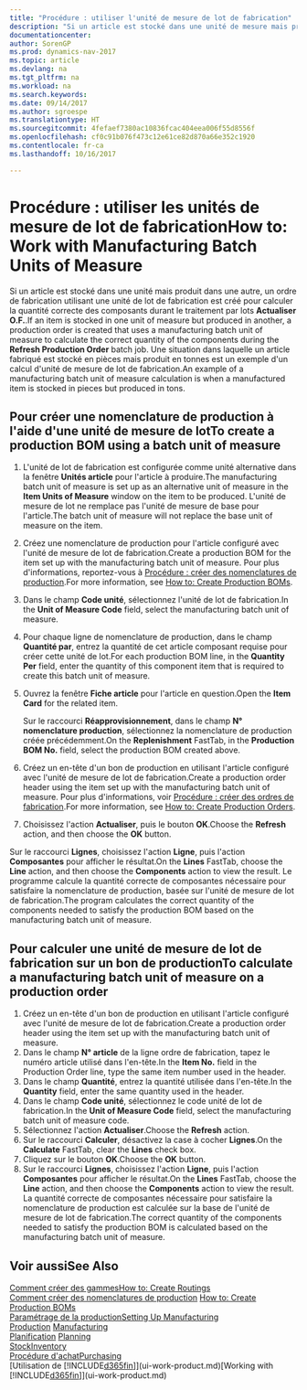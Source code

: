 ```yaml
---
title: "Procédure : utiliser l'unité de mesure de lot de fabrication"
description: "Si un article est stocké dans une unité de mesure mais produit dans une autre, le bon de production doit utiliser une unité de mesure de lot de fabrication pour calculer la quantité correcte des composantes. Une situation dans laquelle un article fabriqué est stocké en pièces mais produit en tonnes est un exemple d'un calcul d'unité de mesure de lot de fabrication."
documentationcenter: 
author: SorenGP
ms.prod: dynamics-nav-2017
ms.topic: article
ms.devlang: na
ms.tgt_pltfrm: na
ms.workload: na
ms.search.keywords: 
ms.date: 09/14/2017
ms.author: sgroespe
ms.translationtype: HT
ms.sourcegitcommit: 4fefaef7380ac10836fcac404eea006f55d8556f
ms.openlocfilehash: cf0c91b076f473c12e61ce82d870a66e352c1920
ms.contentlocale: fr-ca
ms.lasthandoff: 10/16/2017

---
```

# <a name="how-to-work-with-manufacturing-batch-units-of-measure"></a><span data-ttu-id="2db1b-104">Procédure : utiliser les unités de mesure de lot de fabrication</span><span class="sxs-lookup"><span data-stu-id="2db1b-104">How to: Work with Manufacturing Batch Units of Measure</span></span>
<span data-ttu-id="2db1b-105">Si un article est stocké dans une unité mais produit dans une autre, un ordre de fabrication utilisant une unité de lot de fabrication est créé pour calculer la quantité correcte des composants durant le traitement par lots **Actualiser O.F.**.</span><span class="sxs-lookup"><span data-stu-id="2db1b-105">If an item is stocked in one unit of measure but produced in another, a production order is created that uses a manufacturing batch unit of measure to calculate the correct quantity of the components during the **Refresh Production Order** batch job.</span></span> <span data-ttu-id="2db1b-106">Une situation dans laquelle un article fabriqué est stocké en pièces mais produit en tonnes est un exemple d'un calcul d'unité de mesure de lot de fabrication.</span><span class="sxs-lookup"><span data-stu-id="2db1b-106">An example of a manufacturing batch unit of measure calculation is when a manufactured item is stocked in pieces but produced in tons.</span></span>  

## <a name="to-create-a-production-bom-using-a-batch-unit-of-measure"></a><span data-ttu-id="2db1b-107">Pour créer une nomenclature de production à l'aide d'une unité de mesure de lot</span><span class="sxs-lookup"><span data-stu-id="2db1b-107">To create a production BOM using a batch unit of measure</span></span>  
1.  <span data-ttu-id="2db1b-108">L'unité de lot de fabrication est configurée comme unité alternative dans la fenêtre **Unités article** pour l'article à produire.</span><span class="sxs-lookup"><span data-stu-id="2db1b-108">The manufacturing batch unit of measure is set up as an alternative unit of measure in the **Item Units of Measure** window on the item to be produced.</span></span> <span data-ttu-id="2db1b-109">L'unité de mesure de lot ne remplace pas l'unité de mesure de base pour l'article.</span><span class="sxs-lookup"><span data-stu-id="2db1b-109">The batch unit of measure will not replace the base unit of measure on the item.</span></span>  
2.  <span data-ttu-id="2db1b-110">Créez une nomenclature de production pour l'article configuré avec l'unité de mesure de lot de fabrication.</span><span class="sxs-lookup"><span data-stu-id="2db1b-110">Create a production BOM for the item set up with the manufacturing batch unit of measure.</span></span> <span data-ttu-id="2db1b-111">Pour plus d'informations, reportez\-vous à [Procédure : créer des nomenclatures de production](production-how-to-create-production-boms.md).</span><span class="sxs-lookup"><span data-stu-id="2db1b-111">For more information, see [How to: Create Production BOMs](production-how-to-create-production-boms.md).</span></span>  
3.  <span data-ttu-id="2db1b-112">Dans le champ **Code unité**, sélectionnez l'unité de lot de fabrication.</span><span class="sxs-lookup"><span data-stu-id="2db1b-112">In the **Unit of Measure Code** field, select the manufacturing batch unit of measure.</span></span>  
4.  <span data-ttu-id="2db1b-113">Pour chaque ligne de nomenclature de production, dans le champ **Quantité par**, entrez la quantité de cet article composant requise pour créer cette unité de lot.</span><span class="sxs-lookup"><span data-stu-id="2db1b-113">For each production BOM line, in the **Quantity Per** field, enter the quantity of this component item that is required to create this batch unit of measure.</span></span>  
5.  <span data-ttu-id="2db1b-114">Ouvrez la fenêtre **Fiche article** pour l'article en question.</span><span class="sxs-lookup"><span data-stu-id="2db1b-114">Open the **Item Card** for the related item.</span></span>  

    <span data-ttu-id="2db1b-115">Sur le raccourci **Réapprovisionnement**, dans le champ **N° nomenclature production**, sélectionnez la nomenclature de production créée précédemment.</span><span class="sxs-lookup"><span data-stu-id="2db1b-115">On the **Replenishment** FastTab, in the **Production BOM No.** field, select the production BOM created above.</span></span>  
6.  <span data-ttu-id="2db1b-116">Créez un en-tête d'un bon de production en utilisant l'article configuré avec l'unité de mesure de lot de fabrication.</span><span class="sxs-lookup"><span data-stu-id="2db1b-116">Create a production order header using the item set up with the manufacturing batch unit of measure.</span></span> <span data-ttu-id="2db1b-117">Pour plus d'informations, voir [Procédure : créer des ordres de fabrication](production-how-to-create-production-orders.md).</span><span class="sxs-lookup"><span data-stu-id="2db1b-117">For more information, see [How to: Create Production Orders](production-how-to-create-production-orders.md).</span></span>  
7.  <span data-ttu-id="2db1b-118">Choisissez l'action **Actualiser**, puis le bouton **OK**.</span><span class="sxs-lookup"><span data-stu-id="2db1b-118">Choose the **Refresh** action, and then choose  the **OK** button.</span></span>  

<span data-ttu-id="2db1b-119">Sur le raccourci **Lignes**, choisissez l'action **Ligne**, puis l'action **Composantes** pour afficher le résultat.</span><span class="sxs-lookup"><span data-stu-id="2db1b-119">On the **Lines** FastTab, choose the **Line** action, and then choose the **Components** action to view the result.</span></span> <span data-ttu-id="2db1b-120">Le programme calcule la quantité correcte de composantes nécessaire pour satisfaire la nomenclature de production, basée sur l'unité de mesure de lot de fabrication.</span><span class="sxs-lookup"><span data-stu-id="2db1b-120">The program calculates the correct quantity of the components needed to satisfy the production BOM based on the manufacturing batch unit of measure.</span></span>  

## <a name="to-calculate-a-manufacturing-batch-unit-of-measure-on-a-production-order"></a><span data-ttu-id="2db1b-121">Pour calculer une unité de mesure de lot de fabrication sur un bon de production</span><span class="sxs-lookup"><span data-stu-id="2db1b-121">To calculate a manufacturing batch unit of measure on a production order</span></span>  
1.  <span data-ttu-id="2db1b-122">Créez un en-tête d'un bon de production en utilisant l'article configuré avec l'unité de mesure de lot de fabrication.</span><span class="sxs-lookup"><span data-stu-id="2db1b-122">Create a production order header using the item set up with the manufacturing batch unit of measure.</span></span>  
2.  <span data-ttu-id="2db1b-123">Dans le champ **N° article** de la ligne ordre de fabrication, tapez le numéro article utilisé dans l'en-tête.</span><span class="sxs-lookup"><span data-stu-id="2db1b-123">In the **Item No.** field in the Production Order line, type the same item number used in the header.</span></span>  
3.  <span data-ttu-id="2db1b-124">Dans le champ **Quantité**, entrez la quantité utilisée dans l'en-tête.</span><span class="sxs-lookup"><span data-stu-id="2db1b-124">In the **Quantity** field, enter the same quantity used in the header.</span></span>  
4.  <span data-ttu-id="2db1b-125">Dans le champ **Code unité**, sélectionnez le code unité de lot de fabrication.</span><span class="sxs-lookup"><span data-stu-id="2db1b-125">In the **Unit of Measure Code** field, select the manufacturing batch unit of measure code.</span></span>  
5.  <span data-ttu-id="2db1b-126">Sélectionnez l'action **Actualiser**.</span><span class="sxs-lookup"><span data-stu-id="2db1b-126">Choose the **Refresh** action.</span></span>
6.  <span data-ttu-id="2db1b-127">Sur le raccourci **Calculer**, désactivez la case à cocher **Lignes**.</span><span class="sxs-lookup"><span data-stu-id="2db1b-127">On the **Calculate** FastTab, clear the **Lines** check box.</span></span>  
7.  <span data-ttu-id="2db1b-128">Cliquez sur le bouton **OK**.</span><span class="sxs-lookup"><span data-stu-id="2db1b-128">Choose the **OK** button.</span></span>  
8.  <span data-ttu-id="2db1b-129">Sur le raccourci **Lignes**, choisissez l'action **Ligne**, puis l'action **Composantes** pour afficher le résultat.</span><span class="sxs-lookup"><span data-stu-id="2db1b-129">On the **Lines** FastTab, choose the **Line** action, and then choose the **Components** action to view the result.</span></span> <span data-ttu-id="2db1b-130">La quantité correcte de composantes nécessaire pour satisfaire la nomenclature de production est calculée sur la base de l'unité de mesure de lot de fabrication.</span><span class="sxs-lookup"><span data-stu-id="2db1b-130">The correct quantity of the components needed to satisfy the production BOM is calculated based on the manufacturing batch unit of measure.</span></span>  

## <a name="see-also"></a><span data-ttu-id="2db1b-131">Voir aussi</span><span class="sxs-lookup"><span data-stu-id="2db1b-131">See Also</span></span>  
[<span data-ttu-id="2db1b-132">Comment créer des gammes</span><span class="sxs-lookup"><span data-stu-id="2db1b-132">How to: Create Routings</span></span>](production-how-to-create-routings.md)  
<span data-ttu-id="2db1b-133">[Comment créer des nomenclatures de production](production-how-to-create-production-boms.md)   </span><span class="sxs-lookup"><span data-stu-id="2db1b-133">[How to: Create Production BOMs](production-how-to-create-production-boms.md)   </span></span>  
[<span data-ttu-id="2db1b-134">Paramétrage de la production</span><span class="sxs-lookup"><span data-stu-id="2db1b-134">Setting Up Manufacturing</span></span>](production-configure-production-processes.md)  
<span data-ttu-id="2db1b-135">[Production](production-manage-manufacturing.md)  </span><span class="sxs-lookup"><span data-stu-id="2db1b-135">[Manufacturing](production-manage-manufacturing.md)  </span></span>  
<span data-ttu-id="2db1b-136">[Planification](production-planning.md) </span><span class="sxs-lookup"><span data-stu-id="2db1b-136">[Planning](production-planning.md) </span></span>  
[<span data-ttu-id="2db1b-137">Stock</span><span class="sxs-lookup"><span data-stu-id="2db1b-137">Inventory</span></span>](inventory-manage-inventory.md)  
[<span data-ttu-id="2db1b-138">Procédure d'achat</span><span class="sxs-lookup"><span data-stu-id="2db1b-138">Purchasing</span></span>](purchasing-manage-purchasing.md)  
<span data-ttu-id="2db1b-139">[Utilisation de [!INCLUDE[d365fin](includes/d365fin_md.md)]](ui-work-product.md)</span><span class="sxs-lookup"><span data-stu-id="2db1b-139">[Working with [!INCLUDE[d365fin](includes/d365fin_md.md)]](ui-work-product.md)</span></span>  

